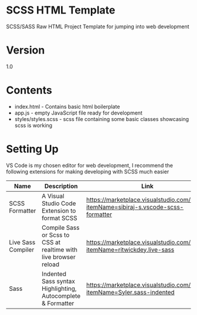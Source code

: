 # SCSS HTML Template

SCSS/SASS Raw HTML Project Template for jumping into web development

# Version

1.0

# Contents

- index.html - Contains basic html boilerplate
- app.js - empty JavaScript file ready for development
- styles/styles.scss - scss file containing some basic classes showcasing scss is working

# Setting Up
VS Code is my chosen editor for web development, I recommend the following extensions for making developing with SCSS much easier

|Name|Description|Link|
|----|----------|------------|
| SCSS Formatter | A Visual Studio Code Extension to format SCSS | https://marketplace.visualstudio.com/items?itemName=sibiraj-s.vscode-scss-formatter |
| Live Sass Compiler | Compile Sass or Scss to CSS at realtime with live browser reload |  https://marketplace.visualstudio.com/items?itemName=ritwickdey.live-sass |
| Sass | Indented Sass syntax Highlighting, Autocomplete & Formatter | https://marketplace.visualstudio.com/items?itemName=Syler.sass-indented |
